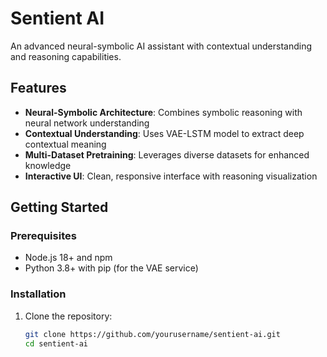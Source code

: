 # Sentient AI

An advanced neural-symbolic AI assistant with contextual understanding and reasoning capabilities.

## Features

- **Neural-Symbolic Architecture**: Combines symbolic reasoning with neural network understanding
- **Contextual Understanding**: Uses VAE-LSTM model to extract deep contextual meaning
- **Multi-Dataset Pretraining**: Leverages diverse datasets for enhanced knowledge
- **Interactive UI**: Clean, responsive interface with reasoning visualization

## Getting Started

### Prerequisites

- Node.js 18+ and npm
- Python 3.8+ with pip (for the VAE service)

### Installation

1. Clone the repository:
   ```bash
   git clone https://github.com/yourusername/sentient-ai.git
   cd sentient-ai
